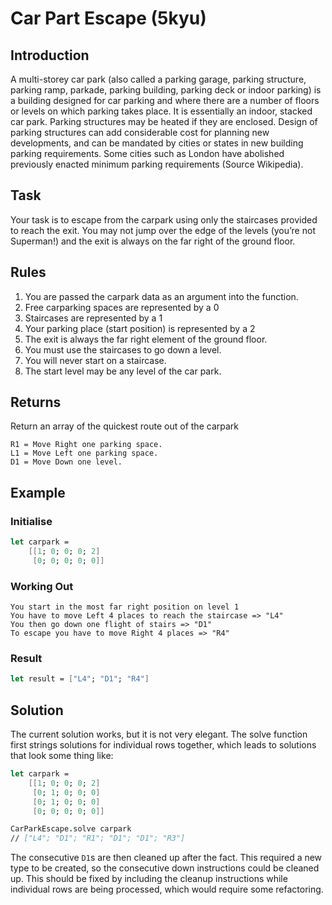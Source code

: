 # Car Part Escape (5kyu)

## Introduction

A multi-storey car park (also called a parking garage, parking structure,
parking ramp, parkade, parking building, parking deck or indoor parking) is a
building designed for car parking and where there are a number of floors or
levels on which parking takes place. It is essentially an indoor, stacked car
park. Parking structures may be heated if they are enclosed. Design of parking
structures can add considerable cost for planning new developments, and can be
mandated by cities or states in new building parking requirements. Some cities
such as London have abolished previously enacted minimum parking requirements
(Source Wikipedia).

## Task

Your task is to escape from the carpark using only the staircases provided to
reach the exit. You may not jump over the edge of the levels (you’re not
Superman!) and the exit is always on the far right of the ground floor.

## Rules

1. You are passed the carpark data as an argument into the function.
2. Free carparking spaces are represented by a 0
3. Staircases are represented by a 1
4. Your parking place (start position) is represented by a 2
5. The exit is always the far right element of the ground floor.
6. You must use the staircases to go down a level.
7. You will never start on a staircase.
8. The start level may be any level of the car park.

## Returns

Return an array of the quickest route out of the carpark

```
R1 = Move Right one parking space.
L1 = Move Left one parking space.
D1 = Move Down one level.
```

## Example

### Initialise

```fs
let carpark = 
    [[1; 0; 0; 0; 2]
     [0; 0; 0; 0; 0]]
```

### Working Out

    You start in the most far right position on level 1
    You have to move Left 4 places to reach the staircase => "L4"
    You then go down one flight of stairs => "D1"
    To escape you have to move Right 4 places => "R4"

### Result

```fs
let result = ["L4"; "D1"; "R4"]
```

## Solution

The current solution works, but it is not very elegant. The solve function first
strings solutions for individual rows together, which leads to solutions that
look some thing like:

```fs
let carpark = 
    [[1; 0; 0; 0; 2]
     [0; 1; 0; 0; 0]
     [0; 1; 0; 0; 0]
     [0; 0; 0; 0; 0]]

CarParkEscape.solve carpark
// ["L4"; "D1"; "R1"; "D1"; "D1"; "R3"]
```

The consecutive `D1`s are then cleaned up after the fact. This required a new
type to be created, so the consecutive down instructions could be cleaned up.
This should be fixed by including the cleanup instructions while individual rows
are being processed, which would require some refactoring.

